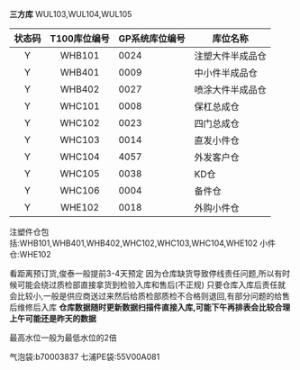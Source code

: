 **三方库**
	WUL103,WUL104,WUL105 
	
| 状态码 | T100库位编号 | GP系统库位编号 | 库位名称 |
|:------:|:------------:| -------------- | -------- |
|   Y    |    WHB101    | 0024               | 注塑大件半成品仓         |
|   Y    |    WHB401    | 0009               | 中小件半成品仓         |
|   Y    |    WHB402    | 0027               | 喷涂大件半成品仓         |
|   Y    |    WHC101    | 0008               | 保杠总成仓         |
|   Y    |    WHC102    | 0023               | 四门总成仓         |
|   Y    |    WHC103    | 0014               | 直发小件仓         |
|   Y    |    WHC104    | 4057               | 外发客户仓         |
|   Y    |    WHC105    | 0038               | KD仓         |
|   Y    |    WHC106    | 0004               | 备件仓         |
|   Y    |    WHE102    | 0018               | 外购小件仓         |

注塑件仓包括:WHB101,WHB401,WHB402,WHC102,WHC103,WHC104,WHE102
  小件仓:WHE102

看距离预订货,俊泰一般提前3-4天预定
因为仓库缺货导致停线责任问题,所以有时候可能会绕过质检部直接拿货到检验入库和售后(不正规)
只要仓库入库后责任就会比较小,一般是供应商送过来然后给质检部质检不合格则退回,有部分问题的给售后维修后入库
**仓库数据随时更新数据扫描件直接入库,可能下午再排表会比较合理上午可能还是昨天的数据**

最高水位一般为最低水位的2倍


气泡袋:b70003837
七浦PE袋:55V00A081






